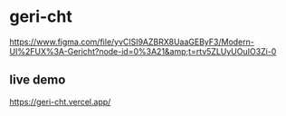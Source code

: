 # geri-cht
https://www.figma.com/file/yvClSI9AZBRX8UaaGEByF3/Modern-UI%2FUX%3A-Gericht?node-id=0%3A21&amp;t=rtv5ZLUyUOuIO3Zi-0

## live demo 
https://geri-cht.vercel.app/


